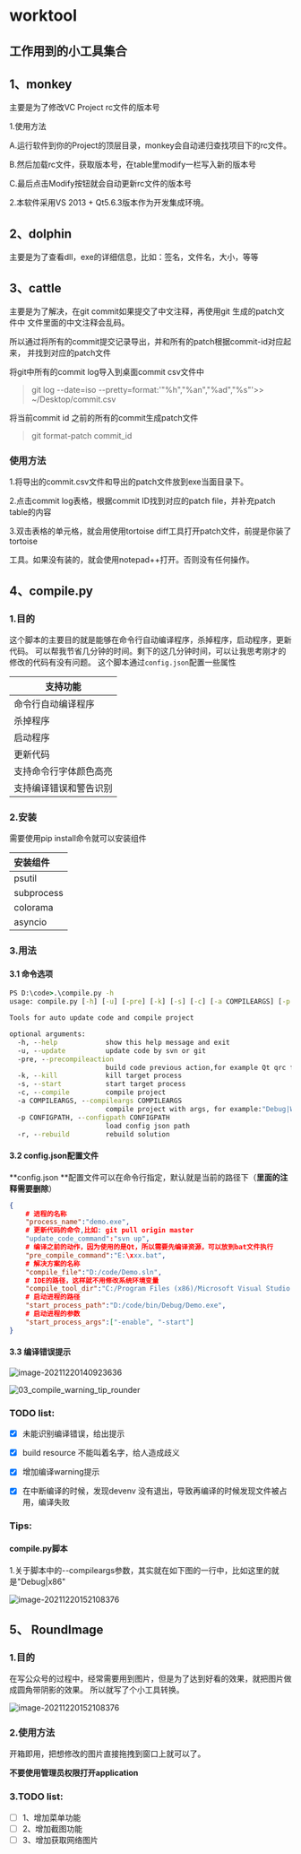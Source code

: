 # worktool
## 工作用到的小工具集合

## 1、monkey

主要是为了修改VC Project rc文件的版本号

1.使用方法

  A.运行软件到你的Project的顶层目录，monkey会自动递归查找项目下的rc文件。

  B.然后加载rc文件，获取版本号，在table里modify一栏写入新的版本号

  C.最后点击Modify按钮就会自动更新rc文件的版本号

2.本软件采用VS 2013 + Qt5.6.3版本作为开发集成环境。

## 2、dolphin 

主要是为了查看dll，exe的详细信息，比如：签名，文件名，大小，等等

## 3、cattle

主要是为了解决，在git commit如果提交了中文注释，再使用git 生成的patch文件中
文件里面的中文注释会乱码。

所以通过将所有的commit提交记录导出，并和所有的patch根据commit-id对应起来，
并找到对应的patch文件

将git中所有的commit log导入到桌面commit csv文件中

> git log --date=iso --pretty=format:'"%h","%an","%ad","%s"'>> ~/Desktop/commit.csv

将当前commit id 之前的所有的commit生成patch文件

> git format-patch commit_id

### 使用方法

1.将导出的commit.csv文件和导出的patch文件放到exe当面目录下。

2.点击commit log表格，根据commit ID找到对应的patch file，并补充patch table的内容

3.双击表格的单元格，就会用使用tortoise diff工具打开patch文件，前提是你装了tortoise

工具。如果没有装的，就会使用notepad++打开。否则没有任何操作。



## 4、compile.py

### 1.目的

这个脚本的主要目的就是能够在命令行自动编译程序，杀掉程序，启动程序，更新代码。
可以帮我节省几分钟的时间。剩下的这几分钟时间，可以让我思考刚才的修改的代码有没有问题。
这个脚本通过`config.json`配置一些属性

| 支持功能               |
| ---------------------- |
| 命令行自动编译程序     |
| 杀掉程序               |
| 启动程序               |
| 更新代码               |
| 支持命令行字体颜色高亮 |
| 支持编译错误和警告识别 |

### 2.安装

需要使用pip install命令就可以安装组件

| 安装组件   |
| :--------- |
| psutil     |
| subprocess |
| colorama   |
| asyncio    |

### 3.用法

#### 3.1 命令选项

```bat
PS D:\code>.\compile.py -h
usage: compile.py [-h] [-u] [-pre] [-k] [-s] [-c] [-a COMPILEARGS] [-p CONFIGPATH]

Tools for auto update code and compile project

optional arguments:
  -h, --help            show this help message and exit
  -u, --update          update code by svn or git
  -pre, --precompileaction
                        build code previous action,for example Qt qrc file.
  -k, --kill            kill target process
  -s, --start           start target process
  -c, --compile         compile project
  -a COMPILEARGS, --compileargs COMPILEARGS
                        compile project with args, for example:"Debug|Win32" or "Release|Win32". default value: "Debug|Win32"
  -p CONFIGPATH, --configpath CONFIGPATH
                        load config json path
  -r, --rebuild         rebuild solution
```

#### 3.2 config.json配置文件

**config.json  **配置文件可以在命令行指定，默认就是当前的路径下（**里面的注释需要删除**）

```json
{
	# 进程的名称
	"process_name":"demo.exe",
	# 更新代码的命令,比如: git pull origin master
	"update_code_command":"svn up",
	# 编译之前的动作，因为使用的是Qt，所以需要先编译资源，可以放到bat文件执行
	"pre_compile_command":"E:\xxx.bat",
	# 解决方案的名称
	"compile_file":"D:/code/Demo.sln",
	# IDE的路径，这样就不用修改系统环境变量
	"compile_tool_dir":"C:/Program Files (x86)/Microsoft Visual Studio 12.0/Common7/IDE",
	# 启动进程的路径
	"start_process_path":"D:/code/bin/Debug/Demo.exe",
	# 启动进程的参数
	"start_process_args":["-enable", "-start"]
}
```

#### 3.3 编译错误提示

![image-20211220140923636](./images/01_compile_error_tip_rounder.png)

![03_compile_warning_tip_rounder](./images/03_compile_warning_tip_rounder.png)

### TODO list:

- [x] 未能识别编译错误，给出提示
- [x] build resource 不能叫着名字，给人造成歧义
- [x] 增加编译warning提示
- [x] 在中断编译的时候，发现devenv 没有退出，导致再编译的时候发现文件被占用，编译失败



### Tips:

#### compile.py脚本

1.关于脚本中的--compileargs参数，其实就在如下图的一行中，比如这里的就是"Debug|x86"

![image-20211220152108376](./images/02_vs_compile_args_rounder.png)



## 5、 RoundImage

### 1.目的

在写公众号的过程中，经常需要用到图片，但是为了达到好看的效果，就把图片做成圆角带阴影的效果。
所以就写了个小工具转换。

![image-20211220152108376](./images/roundimage/01.gif)


### 2.使用方法

开箱即用，把想修改的图片直接拖拽到窗口上就可以了。

**不要使用管理员权限打开application**

### 3.TODO list:

- [ ] 1、增加菜单功能
- [ ] 2、增加截图功能
- [ ] 3、增加获取网络图片
